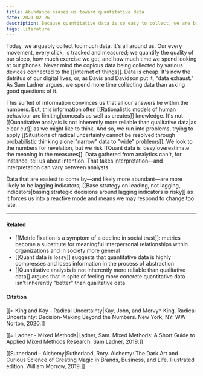 ```yaml
---
title: Abundance biases us toward quantitative data
date: 2021-02-26
description: Because quantitative data is so easy to collect, we are biased toward using quantitative data. 
tags: literature
---
```

Today, we arguably collect too much data. It's all around us. Our every movement, every click, is tracked and measured; we quantify the quality of our sleep, how much exercise we get, and how much time we spend looking at our phones. Never mind the copious data being collected by various devices connected to the [[internet of things]]. Data is cheap. It's now the detritus of our digital lives, or, as Davis and Davidson put it, "data exhaust." As Sam Ladner argues, we spend more time collecting data than asking good questions of it. 

This surfeit of information convinces us that all our answers lie within the numbers. But, this information often [[Rationalistic models of human behaviour are limiting|conceals as well as creates]] knowledge. It's not [[Quantitative analysis is not inherently more reliable than qualitative data|as clear cut]] as we might like to think. And so, we run into problems, trying to apply [[Situations of radical uncertainty cannot be resolved through probabilistic thinking alone|"narrow" data to "wide" problems]]. We look to the numbers for revelation, but we risk [[Quant data is lossy|overestimate the meaning in the measures]]. Data gathered from analytics can't, for instance, tell us about intention. That takes interpretation—and interpretation can vary between analysts.

Data that are easiest to come by—and likely more abundant—are more likely to be lagging indicators; [[Base strategy on leading, not lagging, indicators|basing strategic decisions around lagging indicators is risky]] as it forces us into a reactive mode and means we may respond to change too late. 

---
#### Related
- [[Metric fixation is a symptom of a decline in social trust]]: metrics become a substitute for meaningful interpersonal relationships within organizations and in society more general
- [[Quant data is lossy]] suggests that quantitative data is highly compresses and loses information in the process of abstraction
- [[Quantitative analysis is not inherently more reliable than qualitative data]] argues that in spite of feeling more concrete quantitative data isn't inherently "better" than qualitative data

#### Citation 
[[≈ King and Kay - Radical Uncertainty|Kay, John, and Mervyn King. Radical Uncertainty: Decision-Making Beyond the Numbers. New York, NY: WW Norton, 2020.]]

[[≈ Ladner - Mixed Methods|Ladner, Sam. Mixed Methods: A Short Guide to Applied Mixed Methods Research. Sam Ladner, 2019.]]

[[Sutherland - Alchemy|Sutherland, Rory. Alchemy: The Dark Art and Curious Science of Creating Magic in Brands, Business, and Life. Illustrated edition. William Morrow, 2019.]]